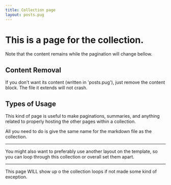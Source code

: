 ```yaml
---
title: Collection page
layout: posts.pug
---
```


# This is a page for the collection.

Note that the content remains while the pagination will change bellow.

## Content Removal

If you don't want its content (written in 'posts.pug'), just remove the content block. The file it extends will not crash.

## Types of Usage

This kind of page is useful to make paginations, summaries, and anything related to properly hosting the other pages within a collection.

All you need to do is give the same name for the markdown file as the collection.

---

You might also want to preferably use another layout on the template, so you can loop through this collection or overall set them apart.

---

This page WILL show up o the collection loops if not made some kind of exception.